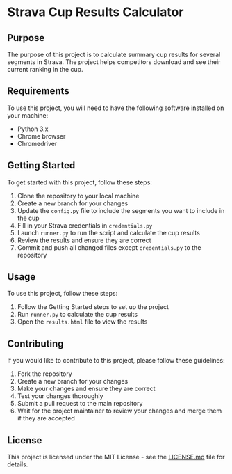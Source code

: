 # Strava Cup Results Calculator

## Purpose

The purpose of this project is to calculate summary cup results for several segments in Strava. The project helps competitors download and see their current ranking in the cup. 

## Requirements

To use this project, you will need to have the following software installed on your machine:

- Python 3.x
- Chrome browser
- Chromedriver

## Getting Started

To get started with this project, follow these steps:

1. Clone the repository to your local machine
2. Create a new branch for your changes
3. Update the `config.py` file to include the segments you want to include in the cup
4. Fill in your Strava credentials in `credentials.py`
5. Launch `runner.py` to run the script and calculate the cup results
6. Review the results and ensure they are correct
7. Commit and push all changed files except `credentials.py` to the repository

## Usage

To use this project, follow these steps:

1. Follow the Getting Started steps to set up the project
2. Run `runner.py` to calculate the cup results
3. Open the `results.html` file to view the results

## Contributing

If you would like to contribute to this project, please follow these guidelines:

1. Fork the repository
2. Create a new branch for your changes
3. Make your changes and ensure they are correct
4. Test your changes thoroughly
5. Submit a pull request to the main repository
6. Wait for the project maintainer to review your changes and merge them if they are accepted

## License

This project is licensed under the MIT License - see the [LICENSE.md](LICENSE.md) file for details.
